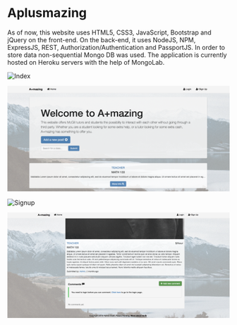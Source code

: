 # Aplusmazing

As of now, this website uses HTML5, CSS3, JavaScript, Bootstrap and jQuery on the front-end. On the back-end, it uses NodeJS, NPM, ExpressJS, REST, Authorization/Authentication and PassportJS. In order to store data non-sequential Mongo DB was used. The application is currently hosted on Heroku servers with the help of MongoLab.

![Index](Images/1.png)

![Home](Images/2.png)

![Signup](Images/3.png)

![View Profile](Images/4.png)

